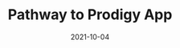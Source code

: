 ---
date: "2021-10-04"
external_link: https://loganlary.shinyapps.io/prodigies_app/?_ga=2.13929335.1708385009.1633395967-569369622.1613318148
image:
  caption: Graph of three of the youngest grandmasters 
  focal_point: Smart
summary: This is a Shiny app I created to compare the rating trajectories of `chess prodigies`.
title: Pathway to Prodigy App
---
